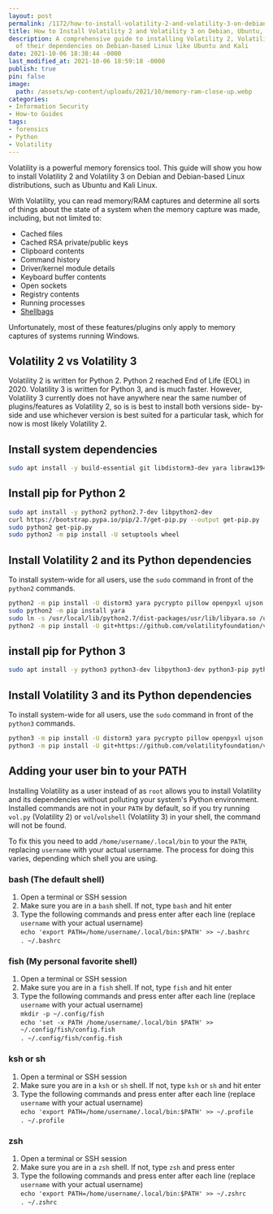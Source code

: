 ```yaml
---
layout: post
permalink: /1172/how-to-install-volatility-2-and-volatility-3-on-debian-ubuntu-or-kali-linux
title: How to Install Volatility 2 and Volatility 3 on Debian, Ubuntu, or Kali Linux
description: A comprehensive guide to installing Volatility 2, Volatility 3, and all
  of their dependencies on Debian-based Linux like Ubuntu and Kali
date: 2021-10-06 18:38:44 -0000
last_modified_at: 2021-10-06 18:59:18 -0000
publish: true
pin: false
image:
  path: /assets/wp-content/uploads/2021/10/memory-ram-close-up.webp
categories:
- Information Security
- How-to Guides
tags:
- forensics
- Python
- Volatility
---
```

Volatility is a powerful memory forensics tool. This guide will show you how
to install Volatility 2 and Volatility 3 on Debian and Debian-based Linux
distributions, such as Ubuntu and Kali Linux.

With Volatility, you can read memory/RAM captures and determine all sorts of
things about the state of a system when the memory capture was made,
including, but not limited to:

* Cached files
* Cached RSA private/public keys
* Clipboard contents
* Command history
* Driver/kernel module details
* Keyboard buffer contents
* Open sockets
* Registry contents
* Running processes
* [Shellbags](https://medium.com/ce-digital-forensics/shellbag-analysis-18c9b2e87ac7)

Unfortunately, most of these features/plugins only apply to memory captures of
systems running Windows.

## Volatility 2 vs Volatility 3

Volatility 2 is written for Python 2. Python 2 reached End of Life (EOL) in
2020. Volatility 3 is written for Python 3, and is much faster. However,
Volatility 3 currently does not have anywhere near the same number of
plugins/features as Volatility 2, so is is best to install both versions side-
by-side and use whichever version is best suited for a particular task, which
for now is most likely Volatility 2.

## Install system dependencies

```bash
sudo apt install -y build-essential git libdistorm3-dev yara libraw1394-11 libcapstone-dev capstone-tool tzdata
```

## Install pip for Python 2

```bash
sudo apt install -y python2 python2.7-dev libpython2-dev
curl https://bootstrap.pypa.io/pip/2.7/get-pip.py --output get-pip.py
sudo python2 get-pip.py
sudo python2 -m pip install -U setuptools wheel
```

## Install Volatility 2 and its Python dependencies

To install system-wide for all users, use the `sudo` command in front of the
`python2` commands.

```bash
python2 -m pip install -U distorm3 yara pycrypto pillow openpyxl ujson pytz ipython capstone
sudo python2 -m pip install yara
sudo ln -s /usr/local/lib/python2.7/dist-packages/usr/lib/libyara.so /usr/lib/libyara.so
python2 -m pip install -U git+https://github.com/volatilityfoundation/volatility.git
```

## install pip for Python 3

```bash
sudo apt install -y python3 python3-dev libpython3-dev python3-pip python3-setuptools python3-wheel
```

## Install Volatility 3 and its Python dependencies

To install system-wide for all users, use the `sudo` command in front of the
`python3` commands.

```bash
python3 -m pip install -U distorm3 yara pycrypto pillow openpyxl ujson pytz ipython capstone
python3 -m pip install -U git+https://github.com/volatilityfoundation/volatility3.git
```

## Adding your user bin to your PATH

Installing Volatility as a user instead of as `root` allows you to install
Volatility and its dependencies without polluting your system's Python
environment. Installed commands are not in your `PATH` by default, so if you
try running `vol.py` (Volatility 2) or `vol`/`volshell` (Volatility 3) in your
shell, the command will not be found.

To fix this you need to add `/home/username/.local/bin` to your the `PATH`,
replacing `username` with your actual username. The process for doing this
varies, depending which shell you are using.

### bash (The default shell)

  1. Open a terminal or SSH session
  2. Make sure you are in a `bash` shell. If not, type `bash` and hit enter
  3. Type the following commands and press enter after each line (replace `username` with your actual username)  
`echo 'export PATH=/home/username/.local/bin:$PATH' >> ~/.bashrc`  
`. ~/.bashrc`

### fish (My personal favorite shell)

  1. Open a terminal or SSH session
  2. Make sure you are in a `fish` shell. If not, type `fish` and hit enter
  3. Type the following commands and press enter after each line (replace `username` with your actual username)  
`mkdir -p ~/.config/fish`  
`echo 'set -x PATH /home/username/.local/bin $PATH' >>
~/.config/fish/config.fish`  
`. ~/.config/fish/config.fish`

### ksh or sh

  1. Open a terminal or SSH session
  2. Make sure you are in a `ksh` or `sh` shell. If not, type `ksh` or `sh` and hit enter
  3. Type the following commands and press enter after each line (replace `username` with your actual username)  
`echo 'export PATH=/home/username/.local/bin:$PATH' >> ~/.profile`  
`. ~/.profile`

### zsh

  1. Open a terminal or SSH session
  2. Make sure you are in a `zsh` shell. If not, type `zsh` and press enter
  3. Type the following commands and press enter after each line (replace `username` with your actual username)  
`echo 'export PATH=/home/username/.local/bin:$PATH' >> ~/.zshrc`  
`. ~/.zshrc`
